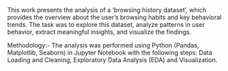 This work presents the analysis of a ‘browsing history dataset’, which provides the overview about the user’s browsing habits and key behavioral trends. The task was to explore this dataset, analyze patterns in user behavior, extract meaningful insights, and visualize the findings.

Methodology:-
The analysis was performed using Python (Pandas, Matplotlib, Seaborn) in Jupyter Notebook with the following steps: Data Loading and Cleaning, Exploratory Data Analysis (EDA) and Visualization.
